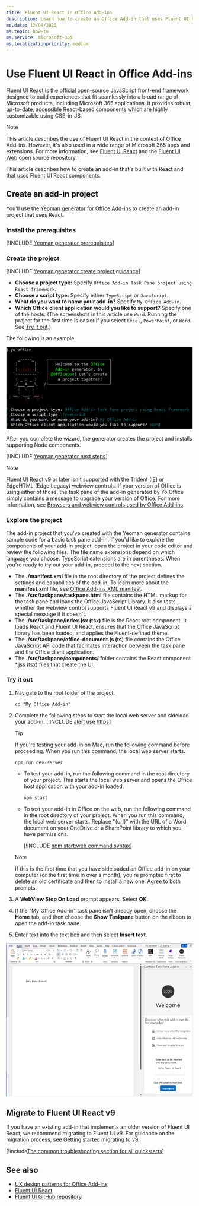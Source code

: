 ```yaml
---
title: Fluent UI React in Office Add-ins
description: Learn how to create an Office Add-in that uses Fluent UI React.
ms.date: 12/04/2023
ms.topic: how-to
ms.service: microsoft-365
ms.localizationpriority: medium
---
```


# Use Fluent UI React in Office Add-ins

[Fluent UI React](https://react.fluentui.dev) is the official open-source JavaScript front-end framework designed to build experiences that fit seamlessly into a broad range of Microsoft products, including Microsoft 365 applications. It provides robust, up-to-date, accessible React-based components which are highly customizable using CSS-in-JS.

> [!NOTE]
> This article describes the use of Fluent UI React in the context of Office Add-ins. However, it's also used in a wide range of Microsoft 365 apps and extensions. For more information, see [Fluent UI React](https://react.fluentui.dev) and the [Fluent UI Web](https://github.com/microsoft/fluentui) open source repository.

This article describes how to create an add-in that's built with React and that uses Fluent UI React components.

## Create an add-in project

You'll use the [Yeoman generator for Office Add-ins](../develop/yeoman-generator-overview.md) to create an add-in project that uses React.

### Install the prerequisites

[!INCLUDE [Yeoman generator prerequisites](../includes/quickstart-yo-prerequisites.md)]

### Create the project

[!INCLUDE [Yeoman generator create project guidance](../includes/yo-office-command-guidance.md)]

- **Choose a project type:** Specify `Office Add-in Task Pane project using React framework`.
- **Choose a script type:** Specify either `TypeScript` or `JavaScript`.
- **What do you want to name your add-in?** Specify `My Office Add-in`.
- **Which Office client application would you like to support?** Specify one of the hosts. (The screenshots in this article use `Word`. Running the project for the first time is easier if you select `Excel`, `PowerPoint`, or `Word`. See [Try it out](#try-it-out).)

The following is an example.

![The Yeoman generator in a command line interface with the prompts and answers.](../images/yo-office-word-react.png)

After you complete the wizard, the generator creates the project and installs supporting Node components.

[!INCLUDE [Yeoman generator next steps](../includes/yo-office-next-steps.md)]

> [!NOTE]
> Fluent UI React v9 or later isn't supported with the Trident (IE) or EdgeHTML (Edge Legacy) webview controls. If your version of Office is using either of those, the task pane of the add-in generated by Yo Office simply contains a message to upgrade your version of Office. For more information, see [Browsers and webview controls used by Office Add-ins](../concepts/browsers-used-by-office-web-add-ins.md).

### Explore the project

The add-in project that you've created with the Yeoman generator contains sample code for a basic task pane add-in. If you'd like to explore the components of your add-in project, open the project in your code editor and review the following files. The file name extensions depend on which language you choose. TypeScript extensions are in parentheses. When you're ready to try out your add-in, proceed to the next section.

- The **./manifest.xml** file in the root directory of the project defines the settings and capabilities of the add-in. To learn more about the **manifest.xml** file, see [Office Add-ins XML manifest](../develop/xml-manifest-overview.md).
- The **./src/taskpane/taskpane.html** file contains the HTML markup for the task pane and loads the Office JavaScript Library. It also tests whether the webview control supports Fluent UI React v9 and displays a special message if it doesn't.
- The **./src/taskpane/index.jsx (tsx)** file is the React root component. It loads React and Fluent UI React, ensures that the Office JavaScript library has been loaded, and applies the Fluent-defined theme.
- The **./src/taskpane/office-document.js (ts)** file contains the Office JavaScript API code that facilitates interaction between the task pane and the Office client application.
- The **./src/taskpane/components/** folder contains the React component *.jss (tsx) files that create the UI.

### Try it out

1. Navigate to the root folder of the project.

    ```command&nbsp;line
    cd "My Office Add-in"
    ```

1. Complete the following steps to start the local web server and sideload your add-in.
    [!INCLUDE [alert use https](../includes/alert-use-https.md)]

    > [!TIP]
    > If you're testing your add-in on Mac, run the following command before proceeding. When you run this command, the local web server starts.
    >
    > ```command&nbsp;line
    > npm run dev-server
    > ```

    - To test your add-in, run the following command in the root directory of your project. This starts the local web server and opens the Office host application with your add-in loaded.

        ```command&nbsp;line
        npm start
        ```

    - To test your add-in in Office on the web, run the following command in the root directory of your project. When you run this command, the local web server starts. Replace "{url}" with the URL of a Word document on your OneDrive or a SharePoint library to which you have permissions.

        [!INCLUDE [npm start:web command syntax](../includes/start-web-sideload-instructions.md)]

    > [!NOTE]
    > If this is the first time that you have sideloaded an Office add-in on your computer (or the first time in over a month), you're prompted first to delete an old certificate and then to install a new one. Agree to both prompts.

1. A **WebView Stop On Load** prompt appears. Select **OK**.

1. If the "My Office Add-in" task pane isn't already open, choose the **Home** tab, and then choose the **Show Taskpane** button on the ribbon to open the add-in task pane.

1. Enter text into the text box and then select **Insert text**.

![Custom text inserted into the document after selecting the Insert button from the add-in task pane.](../images/word-task-pane-react-component.png)

## Migrate to Fluent UI React v9

If you have an existing add-in that implements an older version of Fluent UI React, we recommend migrating to Fluent UI v9. For guidance on the migration process, see [Getting started migrating to v9](https://react.fluentui.dev/?path=/docs/concepts-migration-getting-started--page).

[!include[The common troubleshooting section for all quickstarts](../includes/quickstart-troubleshooting.md)]

## See also

- [UX design patterns for Office Add-ins](../design/ux-design-pattern-templates.md)
- [Fluent UI React](https://react.fluentui.dev)
- [Fluent UI GitHub repository](https://github.com/microsoft/fluentui)
